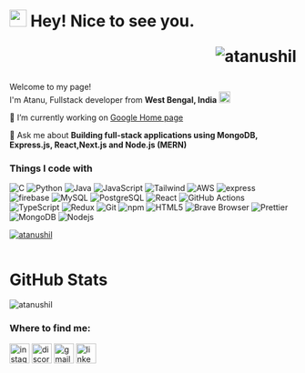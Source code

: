 <h1><img src="https://emojis.slackmojis.com/emojis/images/1531849430/4246/blob-sunglasses.gif?1531849430" width="30"/> Hey! Nice to see you.
<p align="right"><img src="https://komarev.com/ghpvc/?username=atanushil&label=Profile%20views&color=0e75b6&style=flat" alt="atanushil" /></p></h1>


<p>Welcome to my page! </br> I'm Atanu, Fullstack developer from <b>West Bengal, India </b> <img
  src="https://flagcdn.com/w20/in.png"
  srcset="https://flagcdn.com/w40/in.png 2x"
  width="20"
  alt="India">
</p>
🔭 I’m currently working on <a  target="_blank" href="https://sweet-home-page.vercel.app/#gsc.tab=0" >Google Home page</a>

💬 Ask me about **Building full-stack applications using MongoDB, Express.js, React,Next.js and Node.js (MERN)**
<h3>Things I code with</h3>
<p>
  <img alt="C" src="https://img.shields.io/badge/-45b8d8?style=flat-square&logo=c&logoColor=white"/>
  <img alt="Python" src="https://img.shields.io/badge/-Python-306998?style=flat-square&logo=python&logoColor=white" />
  <img alt="Java" src="https://img.shields.io/badge/-Java-007396?style=flat-square&logo=spring&logoColor=white" />
  <img alt="JavaScript" src="https://img.shields.io/badge/-JavaScript-F7DF1E?style=flat-square&logo=javascript&logoColor=black" />
  <img alt="Tailwind" src="https://img.shields.io/badge/-Tailwind-38B2AC?style=flat-square&logo=tailwindcss&logoColor=white" />
  <img alt="AWS" src="https://img.shields.io/badge/-AWS-232F3E?style=flat-square&logo=amazonwebservices&logoColor=white" />
  <img alt="express" src="https://img.shields.io/badge/-express-000000?style=flat-square&logo=express&logoColor=white" />
  <img alt="firebase" src="https://img.shields.io/badge/-firebase-FFCA28?style=flat-square&logo=firebase&logoColor=white" />
  <img alt="MySQL" src="https://img.shields.io/badge/-MySQL-00758F?style=flat-square&logo=mysql&logoColor=white" />
  <img alt="PostgreSQL" src="https://img.shields.io/badge/-PostgreSQL-336791?style=flat-square&logo=postgresql&logoColor=white" />
  <img alt="React" src="https://img.shields.io/badge/-React-61DAFB?style=flat-square&logo=react&logoColor=white" />
  <img alt="GitHub Actions" src="https://img.shields.io/badge/-GitHub_Actions-2088FF?style=flat-square&logo=github-actions&logoColor=white" />
  <img alt="TypeScript" src="https://img.shields.io/badge/-TypeScript-007ACC?style=flat-square&logo=typescript&logoColor=white" />
  <img alt="Redux" src="https://img.shields.io/badge/-Redux-764ABC?style=flat-square&logo=redux&logoColor=white" />
  <img alt="Git" src="https://img.shields.io/badge/-Git-F05032?style=flat-square&logo=git&logoColor=white" />
  <img alt="npm" src="https://img.shields.io/badge/-NPM-CB3837?style=flat-square&logo=npm&logoColor=white" />
  <img alt="HTML5" src="https://img.shields.io/badge/-HTML5-E34F26?style=flat-square&logo=html5&logoColor=white" />
  <img alt="Brave Browser" src="https://img.shields.io/badge/-Brave_Browser-FB542B?style=flat-square&logo=brave&logoColor=white" />
  <img alt="Prettier" src="https://img.shields.io/badge/-Prettier-F7B93E?style=flat-square&logo=prettier&logoColor=white" />
  <img alt="MongoDB" src="https://img.shields.io/badge/-MongoDB-13aa52?style=flat-square&logo=mongodb&logoColor=white" />
  <img alt="Nodejs" src="https://img.shields.io/badge/-Nodejs-43853d?style=flat-square&logo=Node.js&logoColor=white" />
</p>


<p align="left"> <a href="https://github.com/ryo-ma/github-profile-trophy"><img src="https://github-profile-trophy.vercel.app/?username=atanushil" alt="atanushil" /></a> </p>

<p align="left"><a href="https://twitter.com/" target="blank"><img src="https://img.shields.io/twitter/follow/?logo=twitter&style=for-the-badge" alt="" /></a> </p>



<div align="left">
<h1 align="left">GitHub Stats</h1>
  <p>
    <img align="center" src="https://github-readme-stats.vercel.app/api?username=atanushil&show_icons=true&locale=en" alt="atanushil" />
  </p>
</div>


<h3 align="left">Where to find me:</h3>
<div align="left">
  <a href="https://www.instagram.com/atanu.notfound/" target="_blank"><img src="https://img.shields.io/static/v1?message=Instagram&logo=instagram&label=&color=E4405F&logoColor=white&labelColor=&style=for-the-badge" height="35" alt="instagram logo"  /></a>
  <a href="https://discord.com/users/webdev_atanushil" target="_blank"><img src="https://img.shields.io/static/v1?message=Discord&logo=discord&label=&color=7289DA&logoColor=white&labelColor=&style=for-the-badge" height="35" alt="discord logo"  /></a>
  <a href="mailto:atanushil358@gmail.com" target="_blank"><img src="https://img.shields.io/static/v1?message=Gmail&logo=gmail&label=&color=D14836&logoColor=white&labelColor=&style=for-the-badge" height="35" alt="gmail logo"  /></a>
  <a href="https://www.linkedin.com/in/webdev-atanushil/" target="_blank"><img src="https://img.shields.io/static/v1?message=LinkedIn&logo=linkedin&label=&color=0077B5&logoColor=white&labelColor=&style=for-the-badge" height="35" alt="linkedin logo"  /></a>
</div>
